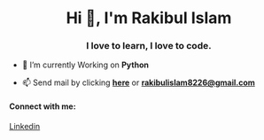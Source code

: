 <h1 align="center">Hi 👋, I'm Rakibul Islam</h1>
<h3 align="center">I love to learn, I love to code.</h3>

- 🌱 I’m currently Working on **Python**

- 📫 Send mail by clicking <a href="https://mail.google.com/mail/u/0/?tab=rm&ogbl#inbox?compose=CllgCJvmZKHmgLVGRqPzxCBlbDbhgzrJgdBxjsKMqgQmBMkBvwTsPpszLGMPwChXcQctQMJkJBV" target="_blank" title='Click here for redrict to send mail'>**here**</a> or **rakibulislam8226@gmail.com**
<h4 align="left">Connect with me:</h4>
  <a href="https://www.facebook.com/rakibkhan9065/" target="_blank">Linkedin</a>

<p align="left"></p>
